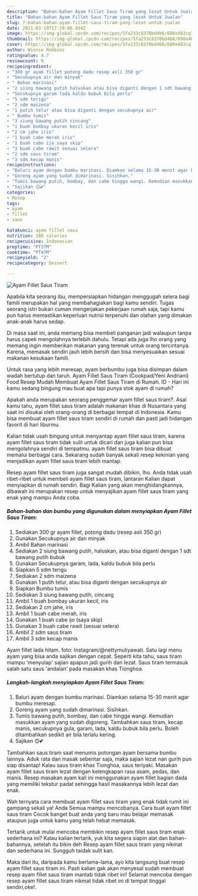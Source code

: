 ```yaml
---
description: "Bahan-bahan Ayam Fillet Saus Tiram yang lezat Untuk Jualan"
title: "Bahan-bahan Ayam Fillet Saus Tiram yang lezat Untuk Jualan"
slug: 7-bahan-bahan-ayam-fillet-saus-tiram-yang-lezat-untuk-jualan
date: 2021-03-19T17:19:06.934Z
image: https://img-global.cpcdn.com/recipes/5fa233c8370bd4b6/680x482cq70/ayam-fillet-saus-tiram-foto-resep-utama.jpg
thumbnail: https://img-global.cpcdn.com/recipes/5fa233c8370bd4b6/680x482cq70/ayam-fillet-saus-tiram-foto-resep-utama.jpg
cover: https://img-global.cpcdn.com/recipes/5fa233c8370bd4b6/680x482cq70/ayam-fillet-saus-tiram-foto-resep-utama.jpg
author: Winnie Robbins
ratingvalue: 4.7
reviewcount: 9
recipeingredient:
- "300 gr ayam fillet potong dadu resep asli 350 gr"
- "Secukupnya air dan minyak"
- " Bahan marinasi"
- "2 siung bawang putih haluskan atau bisa diganti dengan 1 sdt bawang putih bubuk"
- "Secukupnya garam lada kaldu bubuk bila perlu"
- "5 sdm terigu"
- "2 sdm maizena"
- "1 putih telur atau bisa diganti dengan secukupnya air"
- " Bumbu tumis"
- "3 siung bawang putih cincang"
- "1 buah bombay ukuran kecil iris"
- "2 cm jahe iris"
- "1 buah cabe merah iris"
- "1 buah cabe ijo saya skip"
- "3 buah cabe rawit sesuai selera"
- "2 sdm saus tiram"
- "3 sdm kecap manis"
recipeinstructions:
- "Baluri ayam dengan bumbu marinasi. Diamkan selama 15-30 menit agar bumbu meresap."
- "Goreng ayam yang sudah dimarinasi. Sisihkan."
- "Tumis bawang putih, bombay, dan cabe hingga wangi. Kemudian masukkan ayam yang sudah digoreng. Tambahkan saus tiram, kecap manis, secukupnya gula, garam, lada, kaldu bubuk bila perlu. Boleh ditambahkan sedikit air bila terlalu kering."
- "Sajikan 😊💕"
categories:
- Resep
tags:
- ayam
- fillet
- saus

katakunci: ayam fillet saus 
nutrition: 288 calories
recipecuisine: Indonesian
preptime: "PT37M"
cooktime: "PT47M"
recipeyield: "2"
recipecategory: Dessert

---
```



![Ayam Fillet Saus Tiram](https://img-global.cpcdn.com/recipes/5fa233c8370bd4b6/680x482cq70/ayam-fillet-saus-tiram-foto-resep-utama.jpg)

Apabila kita seorang ibu, mempersiapkan hidangan menggugah selera bagi famili merupakan hal yang membahagiakan bagi kamu sendiri. Tugas seorang istri bukan cuman mengerjakan pekerjaan rumah saja, tapi kamu pun harus memastikan keperluan nutrisi terpenuhi dan olahan yang dimakan anak-anak harus sedap.

Di masa  saat ini, anda memang bisa membeli panganan jadi walaupun tanpa harus capek mengolahnya terlebih dahulu. Tetapi ada juga lho orang yang memang ingin memberikan makanan yang terenak untuk orang tercintanya. Karena, memasak sendiri jauh lebih bersih dan bisa menyesuaikan sesuai makanan kesukaan famili. 

Untuk rasa yang lebih meresap, ayam berbumbu juga bisa disimpan dalam wadah bertutup dan taruh. Ayam Fillet Saus Tiram (Cookpad/Yeni Andriani) Food Resep Mudah Membuat Ayam Fillet Saus Tiram di Rumah. ID - Hari ini kamu sedang bingung mau buat apa tapi punya stok ayam di rumah?

Apakah anda merupakan seorang penggemar ayam fillet saus tiram?. Asal kamu tahu, ayam fillet saus tiram adalah makanan khas di Nusantara yang saat ini disukai oleh orang-orang di berbagai tempat di Indonesia. Kamu bisa membuat ayam fillet saus tiram sendiri di rumah dan pasti jadi hidangan favorit di hari liburmu.

Kalian tidak usah bingung untuk menyantap ayam fillet saus tiram, karena ayam fillet saus tiram tidak sulit untuk dicari dan juga kalian pun bisa mengolahnya sendiri di tempatmu. ayam fillet saus tiram bisa dibuat memalui berbagai cara. Sekarang sudah banyak sekali resep kekinian yang menjadikan ayam fillet saus tiram lebih mantap.

Resep ayam fillet saus tiram juga sangat mudah dibikin, lho. Anda tidak usah ribet-ribet untuk membeli ayam fillet saus tiram, lantaran Kalian dapat menyiapkan di rumah sendiri. Bagi Kalian yang akan menghidangkannya, dibawah ini merupakan resep untuk menyajikan ayam fillet saus tiram yang enak yang mampu Anda coba.

<!--inarticleads1-->

##### Bahan-bahan dan bumbu yang digunakan dalam menyiapkan Ayam Fillet Saus Tiram:

1. Sediakan 300 gr ayam fillet, potong dadu (resep asli 350 gr)
1. Gunakan Secukupnya air dan minyak
1. Ambil  Bahan marinasi
1. Sediakan 2 siung bawang putih, haluskan, atau bisa diganti dengan 1 sdt bawang putih bubuk
1. Gunakan Secukupnya garam, lada, kaldu bubuk bila perlu
1. Siapkan 5 sdm terigu
1. Sediakan 2 sdm maizena
1. Gunakan 1 putih telur, atau bisa diganti dengan secukupnya air
1. Siapkan  Bumbu tumis
1. Sediakan 3 siung bawang putih, cincang
1. Ambil 1 buah bombay ukuran kecil, iris
1. Sediakan 2 cm jahe, iris
1. Ambil 1 buah cabe merah, iris
1. Gunakan 1 buah cabe ijo (saya skip)
1. Gunakan 3 buah cabe rawit (sesuai selera)
1. Ambil 2 sdm saus tiram
1. Ambil 3 sdm kecap manis


Ayam fillet lada hitam. foto: Instagram/@nettymuliyawati. Satu lagi menu ayam yang bisa anda sajikan dengan cepat. Seperti kita tahu, saus tiram mampu &#39;menyulap&#39; sajian apapun jadi gurih dan lezat. Saus tiram termasuk salah satu saus &#39;andalan&#39; pada masakan khas Tionghoa. 

<!--inarticleads2-->

##### Langkah-langkah menyiapkan Ayam Fillet Saus Tiram:

1. Baluri ayam dengan bumbu marinasi. Diamkan selama 15-30 menit agar bumbu meresap.
1. Goreng ayam yang sudah dimarinasi. Sisihkan.
1. Tumis bawang putih, bombay, dan cabe hingga wangi. Kemudian masukkan ayam yang sudah digoreng. Tambahkan saus tiram, kecap manis, secukupnya gula, garam, lada, kaldu bubuk bila perlu. Boleh ditambahkan sedikit air bila terlalu kering.
1. Sajikan 😊💕


Tambahkan saus tiram saat menumis potongan ayam bersama bumbu lainnya. Aduk rata dan masak sebentar saja, maka sajian lezat nan gurih pun siap disantap! Kalau saus tiram khas Tionghoa, saus teriyaki. Masakan ayam fillet saus tiram lezat dengan kelengkapan rasa asam, pedas, dan manis. Resep masakan ayam kali ini menggunakan ayam fillet bagian dada yang memiliki tekstur padat sehingga hasil masakannya lebih lezat dan enak. 

Wah ternyata cara membuat ayam fillet saus tiram yang enak tidak rumit ini gampang sekali ya! Anda Semua mampu mencobanya. Cara buat ayam fillet saus tiram Cocok banget buat anda yang baru mau belajar memasak ataupun juga untuk kamu yang telah hebat memasak.

Tertarik untuk mulai mencoba membikin resep ayam fillet saus tiram enak sederhana ini? Kalau kalian tertarik, yuk kita segera siapin alat dan bahan-bahannya, setelah itu bikin deh Resep ayam fillet saus tiram yang nikmat dan sederhana ini. Sungguh taidak sulit kan. 

Maka dari itu, daripada kamu berlama-lama, ayo kita langsung buat resep ayam fillet saus tiram ini. Pasti kalian gak akan menyesal sudah membuat resep ayam fillet saus tiram mantab tidak ribet ini! Selamat mencoba dengan resep ayam fillet saus tiram nikmat tidak ribet ini di tempat tinggal sendiri,oke!.

